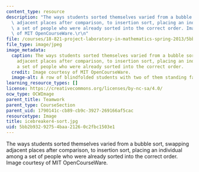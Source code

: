 ```yaml
---
content_type: resource
description: "The ways students sorted themselves varied from a bubble sort, swapping\
  \ adjacent places after comparison, to insertion sort, placing an individual among\
  \ a set of people who were already sorted into the correct order. Image courtesy\
  \ of MIT OpenCourseWare.\r\n"
file: /courses/18-821-project-laboratory-in-mathematics-spring-2013/5bb2b93292754baa21260c2fbc1503e1_icebreaker4-sort.jpg
file_type: image/jpeg
image_metadata:
  caption: The ways students sorted themselves varied from a bubble sort, swapping
    adjacent places after comparison, to insertion sort, placing an individual among
    a set of people who were already sorted into the correct order.
  credit: Image courtesy of MIT OpenCourseWare.
  image-alt: A row of blindfolded students with two of them standing face-to-face.
learning_resource_types: []
license: https://creativecommons.org/licenses/by-nc-sa/4.0/
ocw_type: OCWImage
parent_title: Teamwork
parent_type: CourseSection
parent_uid: 1790141c-cb89-cb9c-3927-269166af5cac
resourcetype: Image
title: icebreaker4-sort.jpg
uid: 5bb2b932-9275-4baa-2126-0c2fbc1503e1
---
```

The ways students sorted themselves varied from a bubble sort, swapping adjacent places after comparison, to insertion sort, placing an individual among a set of people who were already sorted into the correct order. Image courtesy of MIT OpenCourseWare.
